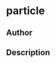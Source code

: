 # particle

## Author

<!-- Insert Your Name Here -->

## Description

<!-- Describe your example here -->
